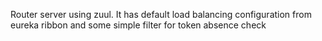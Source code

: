 Router server using zuul. It has default load balancing configuration from eureka ribbon and some simple filter for token absence check
